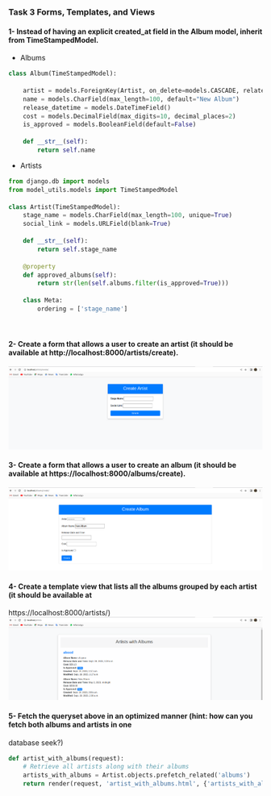 ### Task 3 Forms, Templates, and Views

#### 1- Instead of having an explicit created_at field in the Album model, inherit from TimeStampedModel.



* Albums
```python
class Album(TimeStampedModel):
    
    artist = models.ForeignKey(Artist, on_delete=models.CASCADE, related_name = 'albums')
    name = models.CharField(max_length=100, default="New Album")
    release_datetime = models.DateTimeField()
    cost = models.DecimalField(max_digits=10, decimal_places=2)
    is_approved = models.BooleanField(default=False)

    def __str__(self):
        return self.name
```
* Artists
```python
from django.db import models
from model_utils.models import TimeStampedModel

class Artist(TimeStampedModel):
    stage_name = models.CharField(max_length=100, unique=True)
    social_link = models.URLField(blank=True)
    
    def __str__(self):
        return self.stage_name
    
    @property
    def approved_albums(self):
        return str(len(self.albums.filter(is_approved=True)))

    class Meta:
        ordering = ['stage_name']
        
    
```
#### 2- Create a form that allows a user to create an artist (it should be available at http://localhost:8000/artists/create).
![ALt](https://github.com/abood-74/Music-Platform-project/blob/task-3/readme_elements/Screenshot%20from%202023-09-19%2005-23-10.png)

#### 3- Create a form that allows a user to create an album (it should be available at https://localhost:8000/albums/create).
![ALt](https://github.com/abood-74/Music-Platform-project/blob/task-3/readme_elements/Screenshot%20from%202023-09-19%2005-23-27.png)

#### 4- Create a template view that lists all the albums grouped by each artist (it should be available at
https://localhost:8000/artists/)
![ALt](https://github.com/abood-74/Music-Platform-project/blob/task-3/readme_elements/Screenshot%20from%202023-09-19%2005-22-54.png)

#### 5- Fetch the queryset above in an optimized manner (hint: how can you fetch both albums and artists in one
database seek?)
```python
def artist_with_albums(request):
    # Retrieve all artists along with their albums
    artists_with_albums = Artist.objects.prefetch_related('albums')
    return render(request, 'artist_with_albums.html', {'artists_with_albums': artists_with_albums})
```




